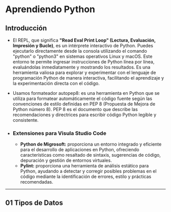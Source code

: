 # Aprendiendo Python 

## Introducción 

- El REPL, que significa **"Read Eval Print Loop" (Lectura, Evaluación, Impresión y Bucle)**, es un intérprete interactivo de Python. Puedes ejecutarlo directamente desde la consola utilizando el comando "python" o "python3" en sistemas operativos Linux y macOS. Este entorno te permite ingresar instrucciones de Python línea por línea, evaluándolas inmediatamente y mostrando los resultados. Es una herramienta valiosa para explorar y experimentar con el lenguaje de programación Python de manera interactiva, facilitando el aprendizaje y la experimentación directa con el código.

- Usamos formateador autopep8: es una herramienta en Python que se utiliza para formatear automáticamente el código fuente según las convenciones de estilo definidas en PEP 8 (Propuesta de Mejora de Python número 8). PEP 8 es el documento que describe las recomendaciones y directrices para escribir código Python legible y consistente.

- ### Extensiones para Visula Studio Code
  + **Python de Migrosoft:** proporciona un entorno integrado y eficiente para el desarrollo de aplicaciones en Python, ofreciendo características como resaltado de sintaxis, sugerencias de código, depuración y gestión de entornos virtuales.
  + **Pylint:** proporciona una herramienta de análisis estático para Python, ayudando a detectar y corregir posibles problemas en el código mediante la identificación de errores, estilo y prácticas recomendadas.
  
-------------
## 01 Tipos de Datos 